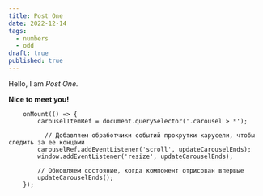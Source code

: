 ```yaml
---
title: Post One
date: 2022-12-14
tags:
  - numbers
  - odd
draft: true
published: true
---
```


Hello, I am _Post One._

**Nice to meet you!**


```js:src/lib/javascripts {1,3-4} showLineNumbers
    onMount(() => {
        carouselItemRef = document.querySelector('.carousel > *');

          // Добавляем обработчики событий прокрутки карусели, чтобы следить за ее концами
        carouselRef.addEventListener('scroll', updateCarouselEnds);
        window.addEventListener('resize', updateCarouselEnds);

        // Обновляем состояние, когда компонент отрисован впервые
        updateCarouselEnds();
    });

```
